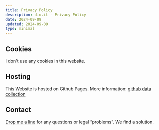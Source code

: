 ```yaml
---
title: Privacy Policy
description: d.o.it - Privacy Policy
date: 2024-09-09
updated: 2024-09-09
type: minimal
---
```


## Cookies

I don't use any cookies in this website.

## Hosting

This Website is hosted on Github Pages. More information: [github data collection](https://docs.github.com/de/pages/getting-started-with-github-pages/about-github-pages#data-collection)

## Contact

[Drop me a line](mailto:d-oit@t-online.de) for any questions or legal “problems”. We find a solution.
